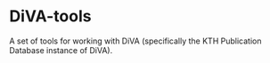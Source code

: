 # DiVA-tools
A set of tools for working with DiVA (specifically the KTH Publication
Database instance of DiVA).
